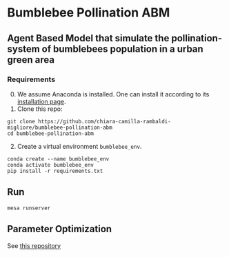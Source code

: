 # Bumblebee Pollination ABM
## Agent Based Model that simulate the pollination-system of bumblebees population in a urban green area

### Requirements
0. We assume Anaconda is installed. One can install it according to its [installation page](https://docs.conda.io/projects/conda/en/latest/user-guide/install/index.html).
1. Clone this repo:
```
git clone https://github.com/chiara-camilla-rambaldi-migliore/bumblebee-pollination-abm
cd bumblebee-pollination-abm
```
2. Create a virtual environment `bumblebee_env`. 
```
conda create --name bumblebee_env
conda activate bumblebee_env
pip install -r requirements.txt
```

## Run
```
mesa runserver
```

## Parameter Optimization

See [this repository](https://github.com/chiara-camilla-rambaldi-migliore/pollinator-nsga2)
